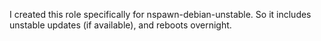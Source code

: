 I created this role specifically for nspawn-debian-unstable.
So it includes unstable updates (if available),
and reboots overnight.
